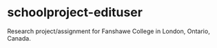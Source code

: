 # schoolproject-edituser

Research project/assignment for Fanshawe College in  London, Ontario, Canada. 
